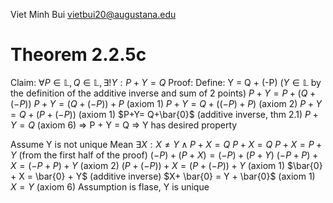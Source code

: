 Viet Minh Bui
vietbui20@augustana.edu

# Theorem 2.2.5c
Claim: $\forall P \in \mathbb{L}, Q \in \mathbb{L}, \exists! Y: P+Y=Q$ 
Proof:
Define: Y = Q + (-P) ($Y \in \mathbb{L}$ by the definition of the additive inverse and sum of 2 points)
$P+Y=P+(Q+(-P))$
$P+Y=(Q+(-P)) + P$ (axiom 1)
$P+Y=Q+((-P) + P)$ (axiom 2)
$P+Y=Q+(P+(-P))$ (axiom 1)
$P+Y= Q+\bar{0}$ (additive inverse, thm 2.1)
$P+Y=Q$ (axiom 6)
=> P + Y = Q
=> Y has desired property

Assume Y is not unique
Mean $\exists X: X \neq Y \wedge P + X = Q$ 
$P + X = Q$
$P + X = P + Y$ (from the first half of the proof)
$(-P) + (P + X) = (-P) + (P+Y)$
$(-P + P) + X = (-P + P) + Y$ (axiom 2)
$(P + (-P)) + X = (P + (-P)) + Y$ (axiom 1)
$\bar{0} + X = \bar{0} + Y$ (additive inverse)
$X+ \bar{0} = Y + \bar{0}$ (axiom 1)
$X = Y$ (axiom 6)
Assumption is flase, Y is unique
